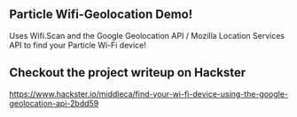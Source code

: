 Particle Wifi-Geolocation Demo!
---

Uses Wifi.Scan and the Google Geolocation API / Mozilla Location Services API to find your Particle Wi-Fi device!


Checkout the project writeup on Hackster
---

https://www.hackster.io/middleca/find-your-wi-fi-device-using-the-google-geolocation-api-2bdd59
